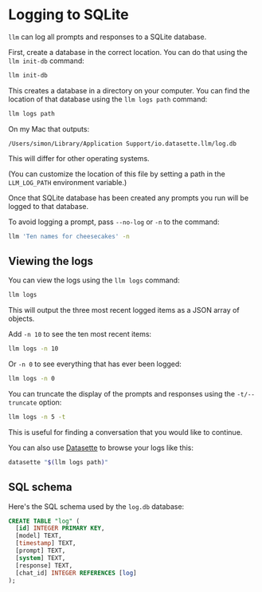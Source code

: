 # Logging to SQLite

`llm` can log all prompts and responses to a SQLite database.

First, create a database in the correct location. You can do that using the `llm init-db` command:

```bash
llm init-db
```
This creates a database in a directory on your computer. You can find the location of that database using the `llm logs path` command:

```bash
llm logs path
```
On my Mac that outputs:
```
/Users/simon/Library/Application Support/io.datasette.llm/log.db
```
This will differ for other operating systems.

(You can customize the location of this file by setting a path in the `LLM_LOG_PATH` environment variable.)

Once that SQLite database has been created any prompts you run will be logged to that database.

To avoid logging a prompt, pass `--no-log` or `-n` to the command:
```bash
llm 'Ten names for cheesecakes' -n
```
## Viewing the logs

You can view the logs using the `llm logs` command:
```bash
llm logs
```
This will output the three most recent logged items as a JSON array of objects.

Add `-n 10` to see the ten most recent items:
```bash
llm logs -n 10
```
Or `-n 0` to see everything that has ever been logged:
```bash
llm logs -n 0
```
You can truncate the display of the prompts and responses using the `-t/--truncate` option:
```bash
llm logs -n 5 -t
```
This is useful for finding a conversation that you would like to continue.

You can also use [Datasette](https://datasette.io/) to browse your logs like this:

```bash
datasette "$(llm logs path)"
```
## SQL schema

Here's the SQL schema used by the `log.db` database:

<!-- [[[cog
import cog
from llm.migrations import migrate
import sqlite_utils
db = sqlite_utils.Database(memory=True)
migrate(db)
schema = db["log"].schema

def cleanup_sql(sql):
    first_line = sql.split('(')[0]
    inner = sql.split('(')[1].split(')')[0];
    columns = [l.strip() for l in inner.split(',')]
    return first_line + '(\n  ' + ',\n  '.join(columns) + '\n);'

cog.out(
    "```sql\n{}\n```\n".format(cleanup_sql(schema))
)
]]] -->
```sql
CREATE TABLE "log" (
  [id] INTEGER PRIMARY KEY,
  [model] TEXT,
  [timestamp] TEXT,
  [prompt] TEXT,
  [system] TEXT,
  [response] TEXT,
  [chat_id] INTEGER REFERENCES [log]
);
```
<!-- [[[end]]] -->